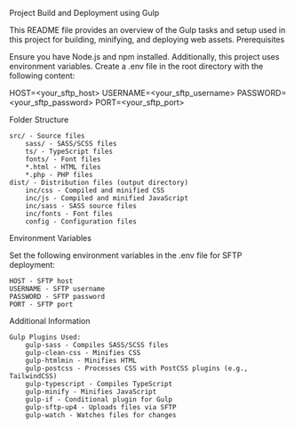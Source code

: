 Project Build and Deployment using Gulp

This README file provides an overview of the Gulp tasks and setup used in this project for building, minifying, and deploying web assets.
Prerequisites

Ensure you have Node.js and npm installed. Additionally, this project uses environment variables. Create a .env file in the root directory with the following content:

HOST=<your_sftp_host>
USERNAME=<your_sftp_username>
PASSWORD=<your_sftp_password>
PORT=<your_sftp_port>

Folder Structure

    src/ - Source files
        sass/ - SASS/SCSS files
        ts/ - TypeScript files
        fonts/ - Font files
        *.html - HTML files
        *.php - PHP files
    dist/ - Distribution files (output directory)
        inc/css - Compiled and minified CSS
        inc/js - Compiled and minified JavaScript
        inc/sass - SASS source files
        inc/fonts - Font files
        config - Configuration files

Environment Variables

Set the following environment variables in the .env file for SFTP deployment:

    HOST - SFTP host
    USERNAME - SFTP username
    PASSWORD - SFTP password
    PORT - SFTP port

Additional Information

    Gulp Plugins Used:
        gulp-sass - Compiles SASS/SCSS files
        gulp-clean-css - Minifies CSS
        gulp-htmlmin - Minifies HTML
        gulp-postcss - Processes CSS with PostCSS plugins (e.g., TailwindCSS)
        gulp-typescript - Compiles TypeScript
        gulp-minify - Minifies JavaScript
        gulp-if - Conditional plugin for Gulp
        gulp-sftp-up4 - Uploads files via SFTP
        gulp-watch - Watches files for changes
